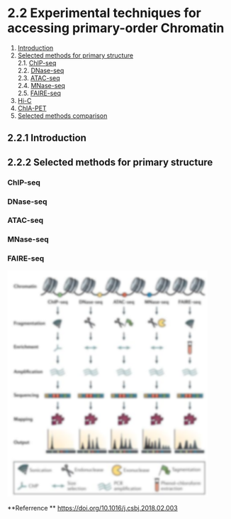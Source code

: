 # 2.2 Experimental techniques for accessing primary-order Chromatin
1. [Introduction](#introduction)
2. [Selected methods for primary structure](#222)<br>
    2.1. [ChIP-seq](#a)<br>
    2.2. [DNase-seq](#b)<br>
    2.3. [ATAC-seq](#c)<br>
    2.4. [MNase-seq](#d)<br>
    2.5. [FAIRE-seq](#e)<br>
3. [Hi-C](#233)
4. [ChIA-PET](#234)
5. [Selected methods comparison](#235)

## 2.2.1 Introduction<a name="introduction"></a>
## 2.2.2 Selected methods for primary structure<a name="222"></a>
### ChIP-seq<a name="a"></a>
### DNase-seq<a name="b"></a>
### ATAC-seq<a name="c"></a>
### MNase-seq<a name="d"></a>
### FAIRE-seq<a name="e"></a>









![](/assets/primary.png)


**Referrence **
https://doi.org/10.1016/j.csbj.2018.02.003

